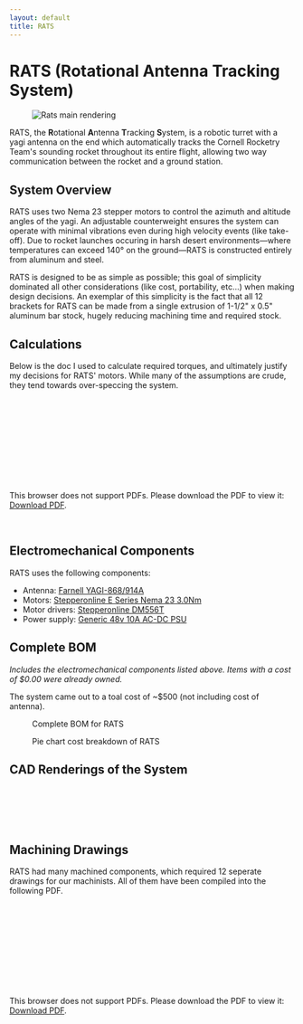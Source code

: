 ```yaml
---
layout: default
title: RATS
---
```


# RATS (Rotational Antenna Tracking System)

<figure class="center-figure">
    <img src="rats_1.png" alt="Rats main rendering">
    <figcaption></figcaption>
</figure>

RATS, the **R**otational **A**ntenna **T**racking **S**ystem, is a robotic turret with a yagi antenna on the end which automatically tracks the Cornell Rocketry Team's sounding rocket throughout its entire flight, allowing two way communication between the rocket and a ground station.

## System Overview

RATS uses two Nema 23 stepper motors to control the azimuth and altitude angles of the yagi. An adjustable counterweight ensures the system can operate with minimal vibrations even during high velocity events (like take-off). Due to rocket launches occuring in harsh desert environments—where temperatures can exceed 140° on the ground—RATS is constructed entirely from aluminum and steel.

RATS is designed to be as simple as possible; this goal of simplicity dominated all other considerations (like cost, portability, etc...) when making design decisions. An exemplar of this simplicity is the fact that all 12 brackets for RATS can be made from a single extrusion of 1-1/2" x 0.5" aluminum bar stock, hugely reducing machining time and required stock.

## Calculations
Below is the doc I used to calculate required torques, and ultimately justify my decisions for RATS' motors. While many of the assumptions are crude, they tend towards over-speccing the system. 

<object data="rats_system_design.pdf" type="application/pdf" width="500px" height="700px">
    <embed src="rats_system_design.pdf">
        <p>This browser does not support PDFs. Please download the PDF to view it: <a href="rats_system_design.pdf">Download PDF</a>.</p>
    </embed>
</object>

<p>&nbsp;</p>

## Electromechanical Components

RATS uses the following components:
- Antenna: [Farnell YAGI-868/914A](https://www.farnell.com/datasheets/1580325.pdf)
- Motors: [Stepperonline E Series Nema 23 3.0Nm](https://www.omc-stepperonline.com/e-series-nema-23-bipolar-1-8deg-3-0-nm-425oz-in-4-2a-57x57x113mm-4-wires-23he45-4204s)
- Motor drivers: [Stepperonline DM556T](https://www.omc-stepperonline.com/digital-stepper-driver-1-8-5-6a-20-50vdc-for-nema-23-24-34-stepper-motor-dm556t)
- Power supply: [Generic 48v 10A AC-DC PSU](https://www.amazon.com/DROK-110V-220V-Converter-Adjustable-Transformer/dp/B08GFQZFC1)

## Complete BOM
*Includes the electromechanical components listed above.*
*Items with a cost of $0.00 were already owned.*

The system came out to a toal cost of ~$500 (not including cost of antenna).

<figure class="center-figure">
    <img src="rats_2.png" alt="">
    <figcaption>Complete BOM for RATS</figcaption>
</figure>

<figure class="center-figure">
    <img src="rats_3.png" alt="">
    <figcaption>Pie chart cost breakdown of RATS</figcaption>
</figure>

## CAD Renderings of the System

<figure class="center-figure">
    <img src="rats_4.png" alt="">
    <figcaption></figcaption>
</figure>

<figure class="center-figure">
    <img src="rats_5.png" alt="">
    <figcaption></figcaption>
</figure>

<figure class="center-figure">
    <img src="rats_6.png" alt="">
    <figcaption></figcaption>
</figure>

<figure class="center-figure">
    <img src="rats_7.png" alt="">
    <figcaption></figcaption>
</figure>

<figure class="center-figure">
    <img src="rats_8.png" alt="">
    <figcaption></figcaption>
</figure>

<figure class="center-figure">
    <img src="rats_9.png" alt="">
    <figcaption></figcaption>
</figure>

## Machining Drawings
RATS had many machined components, which required 12 seperate drawings for our machinists. All of them have been compiled into the following PDF. 

<object data="rats_drawings.pdf" type="application/pdf" width="500px" height="700px">
    <embed src="rats_drawings.pdf">
        <p>This browser does not support PDFs. Please download the PDF to view it: <a href="rats_drawings.pdf">Download PDF</a>.</p>
    </embed>
</object>
